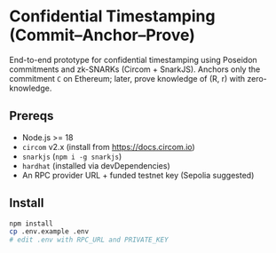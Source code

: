 # Confidential Timestamping (Commit–Anchor–Prove)

End-to-end prototype for confidential timestamping using Poseidon commitments and zk-SNARKs (Circom + SnarkJS). Anchors only the commitment `C` on Ethereum; later, prove knowledge of (R, r) with zero-knowledge.

## Prereqs

- Node.js >= 18
- `circom` v2.x (install from https://docs.circom.io)
- `snarkjs` (`npm i -g snarkjs`)
- `hardhat` (installed via devDependencies)
- An RPC provider URL + funded testnet key (Sepolia suggested)

## Install

```bash
npm install
cp .env.example .env
# edit .env with RPC_URL and PRIVATE_KEY
